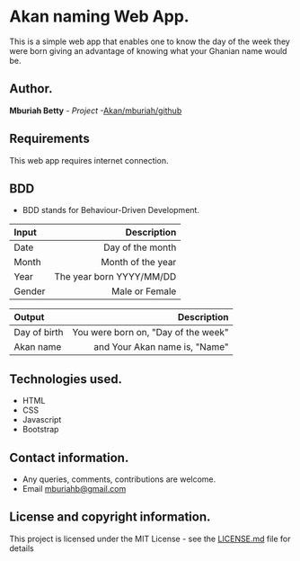 # Akan naming Web App.

This is a simple web app that enables one to know the day of the week they were born giving an advantage of knowing what your Ghanian name would be.
## Author.
**Mburiah Betty** - *Project* -[Akan/mburiah/github](https://github.com/Mburiah/Akan)

## Requirements
This web app requires internet connection.
 
## BDD
*  BDD stands for Behaviour-Driven Development.

 |Input| Description|
 |:---    | ---:|
 | Date  | Day of the month |     
 | Month | Month of the year |
 | Year | The year born YYYY/MM/DD |
 | Gender | Male or Female |

 | Output | Description |
 | :---   | ---:  |
 | Day of birth | You were born on, "Day of the week" |
 | Akan name | and Your Akan name is, "Name" |
## Technologies used.
* HTML
* CSS
* Javascript
* Bootstrap

## Contact information.
* Any queries, comments, contributions are welcome. 
* Email mburiahb@gmail.com

## License and copyright information.
This project is licensed under the MIT License - see the [LICENSE.md](LICENSE.md) file for details